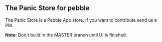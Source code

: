 ## The Panic Store for pebble
The Panic Store is a Pebble App store.
If you want to contribute send us a PM.

**Note:** Don't build in the MASTER branch until UI is finished.
